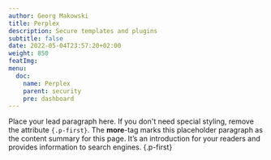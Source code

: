 ```yaml
---
author: Georg Makowski
title: Perplex
description: Secure templates and plugins
subtitle: false
date: 2022-05-04T23:57:20+02:00 
weight: 850
featImg:
menu:
  doc:
    name: Perplex
    parent: security
    pre: dashboard
---
```


Place your lead paragraph here. If you don't need special styling, remove the attribute `{.p-first}`. The **more**-tag marks this placeholder paragraph as the content summary for this page. It’s an introduction for your readers and provides information to search engines.
{.p-first} <!--more-->
